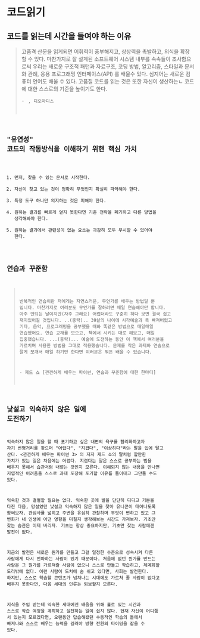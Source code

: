 # 코드읽기

## 코드를 읽는데 시간을 들여야 하는 이유

> 고품격 산문을 읽게되면 어휘력이 풍부해지고, 상상력을 촉발하고, 의식을 확장할 수 있다. 마찬가지로 잘 설계된 소프트웨어 시스템 내부를 속속들이 조사함으로써 우리는 새로운 구조적 패턴과 자료구조, 코딩 방법, 알고리즘, 스타일과 문서화 관례, 응용 프로그래밍 인터페이스(API) 를 배울수 있다. 심지어는 새로운 컴퓨터 언어도 배울 수 있다. 고품질 코드를 읽는 것은 또한 자신이 생산하는ㄴ 코드에 대한 스스로의 기준을 높이기도 한다.  
>
> \- <Code Reading> , 디오마디스

## "유연성" 코드의 작동방식을 이해하기 위핸 핵심 가치

1. 먼저, 찾을 수 있는 문서로 시작한다.
2. 자신이 찾고 있는 것이 정확히 무엇인지 확실히 파악해야 한다.
3. 특정 도구 하나만 의지하는 것은 피해야 한다.
4. 원하는 결과를 빠르게 얻지 못한다면 기존 전략을 폐기하고 다른 방법을 생각해봐야 한다.
5. 원하는 결과에서 관련성이 없는 요소는 과감히 모두 무시할 수 있어야 한다. 

## 연습과 꾸준함

> 반복적인 연습이란 저에게는 자연스러운, 무언가를 배우는 방법일 뿐 입니다. 마찬가지로 여러분도 무언가를 잘하려면 매일 연습해야만 합니다. 아주 안되는 날이지만(자주 그래요) 어렵더라도 꾸준히 하다 보면 결국 쉽고 재미있어질 것입니다. ..(중략).. 39살의 나이에 시각예술과 푹 빠져버렸고 기타, 음악, 프로그래밍을 공부했을 때와 똑같은 방법으로 매일매일 연습했어요. 연습 교재를 모으고, 책에서 시키는 대로 해보고, 매일 집중했습니다. ...(중략)... 예술에 도전하는 동안 이 책에서 여러분을 가르치며 사용한 방법을 그대로 적용했습니다. 문제를 작은 과제와 연습으로 잘게 쪼개서 매일 하기만 한다면 여러분은 뭐든 배울 수 있습니다. 
>
> \- 제드 쇼 [깐깐하게 배우는 파이썬, 연습과 꾸준함에 대한 한마디]

## 낯설고 익숙하지 않은 일에 도전하기

익숙하지 않은 일을 할 때 포기하고 싶은 내면의 욕구를 합리화하고자 자기 변명거리를 찾으며 "어렵다", "지겹다", "이상하다"라는 말을 입에 달고 산다. <깐깐하게 배우는 파이썬 3> 의 저자 제드 쇼의 말처럼 할만한 가치가 있는 일은 처음에는 어렵다. 지겹다는 말은 스스로 공부하는 법을 배우지 못해서 습관처럼 내뱉는 것인지 모른다. 이해되지 않는 내용을 만나면 지엽적인 어려움을 스스로 과대 포장해 포기할 이유를 들이대고 그만둘 수도 있다.

익숙한 것과 결별할 필요는 없다. 익숙한 곳에 발을 단단히 디디고 기본을 다진 다음, 망설였던 낯설고 익숙하지 않은 일을 찾아 유니콘이 태어나도록 함써보자. 관심사를 넓히고 주변을 유심히 관찰하며 무엇이 변하고 있고 그 변화가 내 인생에 어떤 영향을 미칠지 생각해보는 시간도 가져보자. 기초만 찾는 습관은 이제 버리자. 기초는 항상 중요하지만, 기초만 찾는 사람에겐 발전이 없다.

지금의 발전은 새로운 뭔가를 만들고 그걸 일정한 수준으로 성숙시켜 다른 사람에게 다시 전파하는 사람이 있기 때문이다. 처음에 없던 뭔가를 만드는 사람은 그 뭔가를 가르쳐줄 사람이 없으니 스스로 만들고 학습하고, 체계화할 도리밖에 없다. 이런 사람이 도처에 숨 쉬고 있다면, 사회는 발전한다. 하지만, 스스로 학습할 콘텐츠가 넘쳐나는 시대에도 가르쳐 줄 사람이 없다고 배우지 못한다면, 다음 세대의 인류는 퇴보할지 모른다.

지식을 주입 받는데 익숙한 세대에겐 배움을 위해 홀로 있는 시간과 스스로 학습 여정을 계획하고 실천하는 일이 쉽지 않다. 현재 자신이 어디쯤 서 있는지 모르겠다면, 오랜동안 답습해왔던 수동적인 학습의 틀에서 빠져나와 스스로 배우는 능력을 길러야 방향 전환의 타이밍을 잡을 수 있다. 